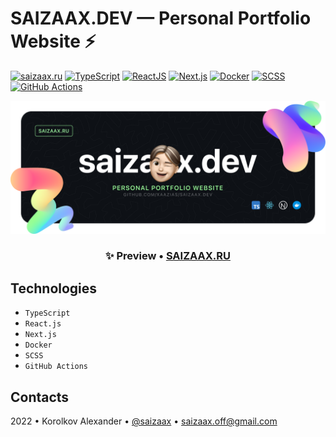 # SAIZAAX.DEV — Personal Portfolio Website ⚡

[![saizaax.ru](https://img.shields.io/website?down_message=offline&label=saizaax.ru&up_message=online&url=https%3A%2F%2Fsaizaax.ru%2F)](https://saizaax.ru/)
[![TypeScript](https://img.shields.io/badge/TypeScript-3077C6?logo=typescript&logoColor=white)](https://www.typescriptlang.org/)
[![ReactJS](https://img.shields.io/badge/React.js-282C34?logo=react&logoColor=white)](https://reactjs.org/)
[![Next.js](https://img.shields.io/badge/Next.js-000000?logo=nextdotjs)](https://nextjs.org/)
[![Docker](https://img.shields.io/badge/Docker-%230db7ed.svg?logo=docker&logoColor=white)](https://www.docker.com/)
[![SCSS](https://img.shields.io/badge/SCSS-CC6699?logo=sass&logoColor=white)](https://sass-lang.com/)
[![GitHub Actions](https://img.shields.io/badge/GitHub%20Actions-2088FF?logo=githubactions&logoColor=white)](https://github.com/features/actions)

![](preview.png)

<h3 align="center">
✨ Preview • <a href="https://saizaax.ru/">SAIZAAX.RU</a>
</h3>

## Technologies

- `TypeScript`
- `React.js`
- `Next.js`
- `Docker`
- `SCSS`
- `GitHub Actions`

## Contacts

2022 • Korolkov Alexander • [@saizaax](https://t.me/saizaax) • saizaax.off@gmail.com
